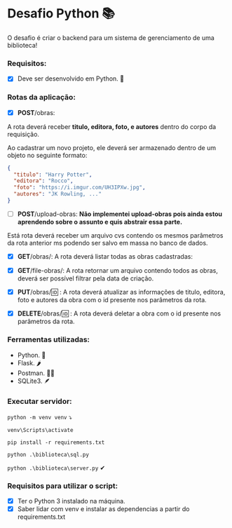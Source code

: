 # Desafio Python 📚
O desafio é criar o backend para um sistema de gerenciamento de uma biblioteca!

### Requisitos:
- [x] Deve ser desenvolvido em Python. 🐍

### Rotas da aplicação:

- [x] **POST**/obras:
<p>A rota deverá receber <strong>titulo, editora, foto, e autores</strong> dentro do corpo da requisição.</p>
<p>Ao cadastrar um novo projeto, ele deverá ser armazenado dentro de um objeto no seguinte formato: 

```json
{
  "titulo": "Harry Potter",
  "editora": "Rocco",
  "foto": "https://i.imgur.com/UH3IPXw.jpg",
  "autores": "JK Rowling, ..."
}
```
- [ ] **POST**/upload-obras: <strong>Não implementei upload-obras pois ainda estou aprendendo sobre o assunto e quis abstrair essa parte.</strong>
  
<p>Está rota deverá receber um arquivo cvs contendo os mesmos parâmetros da rota anterior ms podendo ser salvo em massa no banco de dados.</p>

- [x] **GET**/obras/: A rota deverá listar todas as obras cadastradas:

- [x] **GET**/file-obras/: A rota retornar um arquivo contendo todos as obras, deverá ser possível filtrar pela data de criação.

- [x] **PUT**/obras/:id: : A rota deverá atualizar as informações de titulo, editora, foto e autores da obra com o id presente nos parâmetros da rota.

- [x] **DELETE**/obras/:id: : A rota deverá deletar a obra com o id presente nos parâmetros da rota.

### Ferramentas utilizadas:
- Python. 🐍
- Flask. 🌶️
- Postman. 👨‍🚀
- SQLite3. 🪶

### Executar servidor:
<code>python -m venv venv</code> ⤵

<code>venv\Scripts\activate</code>

<code>pip install -r requirements.txt</code>

<code>python .\biblioteca\sql.py</code>

<code>python .\biblioteca\server.py</code> ✔

### Requisitos para utilizar o script:
- [x] Ter o Python 3 instalado na máquina.
- [x] Saber lidar com venv e instalar as dependencias a partir do requirements.txt